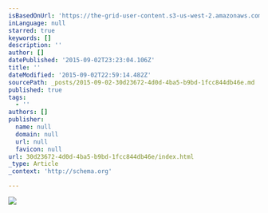 ```yaml
---
isBasedOnUrl: 'https://the-grid-user-content.s3-us-west-2.amazonaws.com/1aaaf2b0-cc30-4d9f-ace6-1fb879e3ec82.gif'
inLanguage: null
starred: true
keywords: []
description: ''
author: []
datePublished: '2015-09-02T23:23:04.106Z'
title: ''
dateModified: '2015-09-02T22:59:14.482Z'
sourcePath: _posts/2015-09-02-30d23672-4d0d-4ba5-b9bd-1fcc844db46e.md
published: true
tags:
  - ''
authors: []
publisher:
  name: null
  domain: null
  url: null
  favicon: null
url: 30d23672-4d0d-4ba5-b9bd-1fcc844db46e/index.html
_type: Article
_context: 'http://schema.org'

---
```

![](https://the-grid-user-content.s3-us-west-2.amazonaws.com/1aaaf2b0-cc30-4d9f-ace6-1fb879e3ec82.gif)